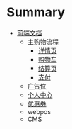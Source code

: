 # Summary

* [前端文档](README.md)
   * 主购物流程
       * [详情页](store/product.md)
       * [购物车](store/cart.md)
       * [结算页](store/checkout.md)
       * [支付](store/payment.md)
   * [广告位](ad.md)
   * [个人中心](store/user.md)
   * [优惠券](coupon.md)
   * webpos
   * CMS

